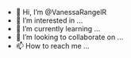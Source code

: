 - 👋 Hi, I’m @VanessaRangelR
- 👀 I’m interested in ...
- 🌱 I’m currently learning ...
- 💞️ I’m looking to collaborate on ...
- 📫 How to reach me ...

<!---
VanessaRangelR/VanessaRangelR is a ✨ special ✨ repository because its `README.md` (this file) appears on your GitHub profile.
You can click the Preview link to take a look at your changes.
--->
